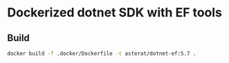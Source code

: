 # Dockerized dotnet SDK with EF tools

## Build

```bash
docker build -f .docker/Dockerfile -t asterat/dotnet-ef:5.7 .
```
